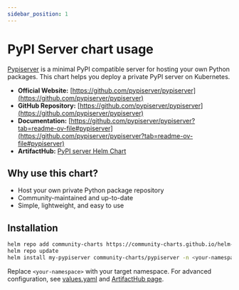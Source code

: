 ```yaml
---
sidebar_position: 1
---
```


# PyPI Server chart usage

[Pypiserver](https://github.com/pypiserver/pypiserver) is a minimal PyPI compatible server for hosting your own Python packages. This chart helps you deploy a private PyPI server on Kubernetes.

- **Official Website:** [https://github.com/pypiserver/pypiserver](https://github.com/pypiserver/pypiserver)
- **GitHub Repository:** [https://github.com/pypiserver/pypiserver](https://github.com/pypiserver/pypiserver)
- **Documentation:** [https://github.com/pypiserver/pypiserver?tab=readme-ov-file#pypiserver](https://github.com/pypiserver/pypiserver?tab=readme-ov-file#pypiserver)
- **ArtifactHub:** [PyPI server Helm Chart](https://artifacthub.io/packages/helm/community-charts/pypiserver)

## Why use this chart?

- Host your own private Python package repository
- Community-maintained and up-to-date
- Simple, lightweight, and easy to use

## Installation

```bash
helm repo add community-charts https://community-charts.github.io/helm-charts
helm repo update
helm install my-pypiserver community-charts/pypiserver -n <your-namespace>
```

Replace `<your-namespace>` with your target namespace. For advanced configuration, see [values.yaml](https://github.com/community-charts/helm-charts/blob/main/charts/pypiserver/values.yaml) and [ArtifactHub page](https://artifacthub.io/packages/helm/community-charts/pypiserver).
